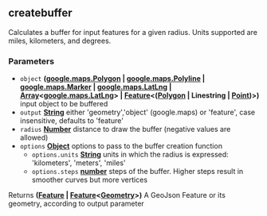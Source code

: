 <!-- Generated by documentation.js. Update this documentation by updating the source code. -->

## createbuffer

Calculates a buffer for input features for a given radius. Units supported are miles, kilometers, and degrees.

### Parameters

-   `object` **([google.maps.Polygon][1] \| [google.maps.Polyline][2] \| [google.maps.Marker][3] \| [google.maps.LatLng][4] \| [Array][5]&lt;[google.maps.LatLng][4]> | [Feature][6]&lt;([Polygon][7] | Linestring | [Point][8])>)** input object to be buffered
-   `output` **[String][9]** either 'geometry','object' (google.maps) or 'feature', case insensitive, defaults to 'feature'
-   `radius` **[Number][10]** distance to draw the buffer (negative values are allowed)
-   `options` **[Object][11]** options to pass to the buffer creation function
    -   `options.units` **[String][9]** units in which the radius is expressed: 'kilometers', 'meters', 'miles'
    -   `options.steps` **[number][10]** steps of the buffer. Higher steps result in smoother curves but more vertices

Returns **([Feature][6] \| [Feature][6]&lt;[Geometry][12]>)** A GeoJson Feature or its geometry, according to output parameter

[1]: https://github.com/amenadiel/google-maps-documentation/blob/master/docs/Polygon.md

[2]: https://github.com/amenadiel/google-maps-documentation/blob/master/docs/Polyline.md

[3]: https://github.com/amenadiel/google-maps-documentation/blob/master/docs/Marker.md

[4]: https://github.com/amenadiel/google-maps-documentation/blob/master/docs/LatLng.md

[5]: https://developer.mozilla.org/docs/Web/JavaScript/Reference/Global_Objects/Array

[6]: http://geojson.org/geojson-spec.html#feature-objects

[7]: http://geojson.org/geojson-spec.html#polygon

[8]: http://geojson.org/geojson-spec.html#point

[9]: https://developer.mozilla.org/docs/Web/JavaScript/Reference/Global_Objects/String

[10]: https://developer.mozilla.org/docs/Web/JavaScript/Reference/Global_Objects/Number

[11]: https://developer.mozilla.org/docs/Web/JavaScript/Reference/Global_Objects/Object

[12]: http://geojson.org/geojson-spec.html#geometry
